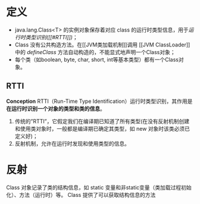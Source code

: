 # 定义
- java.lang.Class\<T> 的实例对象保存着对应 class 的运行时类型信息，用于*运行时类型识别([[#RTTI]])*；
- Class 没有公共构造方法。在[[JVM类加载机制]]调用 [[JVM ClassLoader]] 中的 *defineClass* 方法自动构造的，不能显式地声明一个Class对象；
- 每个类（如boolean, byte, char, short, int等基本类型）都有一个Class对象。


## RTTI
**Conception**
RTTI（Run-Time Type Identification）运行时类型识别，其作用是**在运行时识别一个对象的类型和类的信息**。
1. 传统的”RTTI”，它假定我们在编译期已知道了所有类型(在没有反射机制创建和使用类对象时，一般都是编译期已确定其类型，如 new 对象时该类必须已定义好)；
2. 反射机制，允许在运行时发现和使用类型的信息。



# 反射
Class 对象记录了类的结构信息，如 static 变量和非static变量（类加载过程初始化）、方法（运行时）等。
Class 提供了可以获取结构信息的方法

